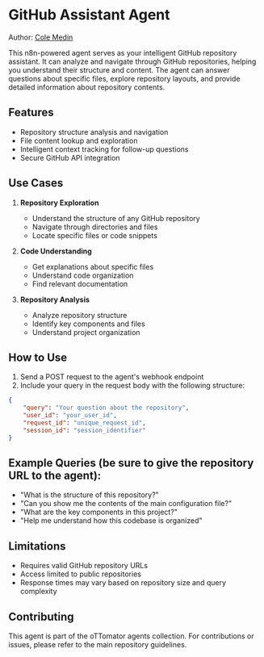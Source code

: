 # GitHub Assistant Agent

Author: [Cole Medin](https://www.youtube.com/@ColeMedin)

This n8n-powered agent serves as your intelligent GitHub repository assistant. It can analyze and navigate through GitHub repositories, helping you understand their structure and content. The agent can answer questions about specific files, explore repository layouts, and provide detailed information about repository contents.

## Features

- Repository structure analysis and navigation
- File content lookup and exploration
- Intelligent context tracking for follow-up questions
- Secure GitHub API integration

## Use Cases

1. **Repository Exploration**
   - Understand the structure of any GitHub repository
   - Navigate through directories and files
   - Locate specific files or code snippets

2. **Code Understanding**
   - Get explanations about specific files
   - Understand code organization
   - Find relevant documentation

3. **Repository Analysis**
   - Analyze repository structure
   - Identify key components and files
   - Understand project organization

## How to Use

1. Send a POST request to the agent's webhook endpoint
2. Include your query in the request body with the following structure:
```json
{
    "query": "Your question about the repository",
    "user_id": "your_user_id",
    "request_id": "unique_request_id",
    "session_id": "session_identifier"
}
```

## Example Queries (be sure to give the repository URL to the agent):

- "What is the structure of this repository?"
- "Can you show me the contents of the main configuration file?"
- "What are the key components in this project?"
- "Help me understand how this codebase is organized"

## Limitations

- Requires valid GitHub repository URLs
- Access limited to public repositories
- Response times may vary based on repository size and query complexity

## Contributing

This agent is part of the oTTomator agents collection. For contributions or issues, please refer to the main repository guidelines.
